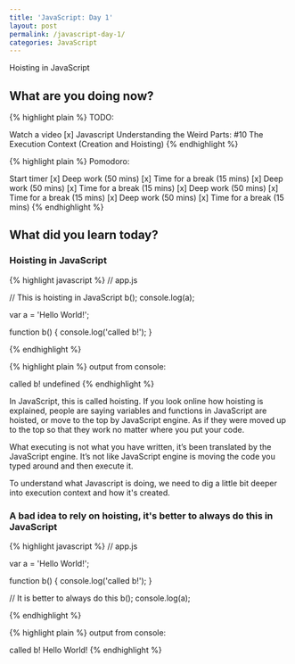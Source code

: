 ```yaml
---
title: 'JavaScript: Day 1'
layout: post
permalink: /javascript-day-1/
categories: JavaScript
---
```


Hoisting in JavaScript

<!-- more -->

## What are you doing now?

{% highlight plain %}
TODO:

Watch a video
[x] Javascript Understanding the Weird Parts: #10 The Execution Context (Creation and Hoisting)
{% endhighlight %}

{% highlight plain %}
Pomodoro:

Start timer
[x] Deep work (50 mins)
[x] Time for a break (15 mins)
[x] Deep work (50 mins)
[x] Time for a break (15 mins)
[x] Deep work (50 mins)
[x] Time for a break (15 mins)
[x] Deep work (50 mins)
[x] Time for a break (15 mins)
{% endhighlight %}

## What did you learn today?

### Hoisting in JavaScript

{% highlight javascript %}
// app.js

// This is hoisting in JavaScript
b();
console.log(a);

var a = 'Hello World!';

function b() {
  console.log('called b!');
}

{% endhighlight %}

{% highlight plain %}
output from console:

called b!
undefined
{% endhighlight %}

In JavaScript, this is called hoisting. If you look online how  hoisting is explained, people are saying variables and functions in  JavaScript are hoisted, or move to the top by JavaScript engine. As if  they were moved up to the top so that they work no matter where you put your code.

What executing is not what you have written, it’s been translated by  the JavaScript engine. It’s not like JavaScript engine is moving the code you typed around and then execute it.

To understand what Javascript is doing, we need to dig a little bit deeper into execution context and how it's created.

### A bad idea to rely on hoisting, it's better to always do this in JavaScript

{% highlight javascript %}
// app.js

var a = 'Hello World!';

function b() {
  console.log('called b!');
}

// It is better to always do this
b();
console.log(a);

{% endhighlight %}

{% highlight plain %}
output from console:

called b!
Hello World!
{% endhighlight %}